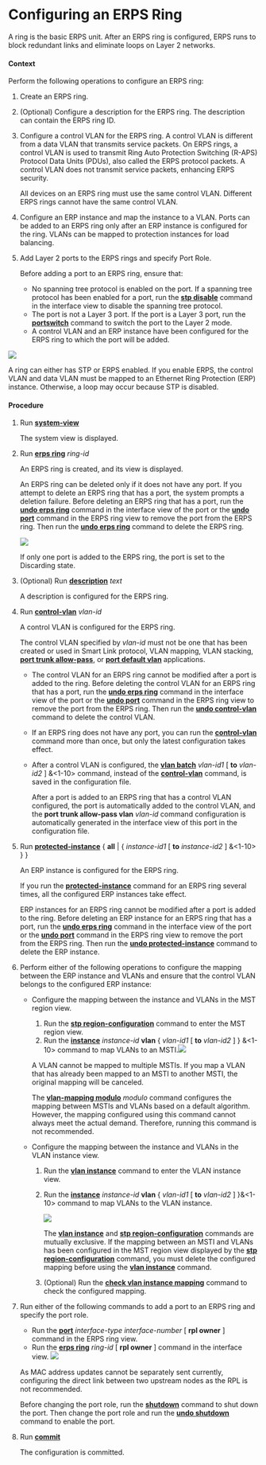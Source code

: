 Configuring an ERPS Ring
========================

A ring is the basic ERPS unit. After an ERPS ring is configured, ERPS runs to block redundant links and eliminate loops on Layer 2 networks.

#### Context

Perform the following operations to configure an ERPS ring:

1. Create an ERPS ring.
2. (Optional) Configure a description for the ERPS ring. The description can contain the ERPS ring ID.
3. Configure a control VLAN for the ERPS ring. A control VLAN is different from a data VLAN that transmits service packets. On ERPS rings, a control VLAN is used to transmit Ring Auto Protection Switching (R-APS) Protocol Data Units (PDUs), also called the ERPS protocol packets. A control VLAN does not transmit service packets, enhancing ERPS security.
   
   All devices on an ERPS ring must use the same control VLAN. Different ERPS rings cannot have the same control VLAN.
4. Configure an ERP instance and map the instance to a VLAN. Ports can be added to an ERPS ring only after an ERP instance is configured for the ring. VLANs can be mapped to protection instances for load balancing.
5. Add Layer 2 ports to the ERPS rings and specify Port Role.
   
   Before adding a port to an ERPS ring, ensure that:
   * No spanning tree protocol is enabled on the port. If a spanning tree protocol has been enabled for a port, run the [**stp disable**](cmdqueryname=stp+disable) command in the interface view to disable the spanning tree protocol.
   * The port is not a Layer 3 port. If the port is a Layer 3 port, run the [**portswitch**](cmdqueryname=portswitch) command to switch the port to the Layer 2 mode.
   * A control VLAN and an ERP instance have been configured for the ERPS ring to which the port will be added.

![](../../../../public_sys-resources/note_3.0-en-us.png) 

A ring can either has STP or ERPS enabled. If you enable ERPS, the control VLAN and data VLAN must be mapped to an Ethernet Ring Protection (ERP) instance. Otherwise, a loop may occur because STP is disabled.



#### Procedure

1. Run [**system-view**](cmdqueryname=system-view)
   
   
   
   The system view is displayed.
2. Run [**erps ring**](cmdqueryname=erps+ring) *ring-id*
   
   
   
   An ERPS ring is created, and its view is displayed.
   
   
   
   An ERPS ring can be deleted only if it does not have any port. If you attempt to delete an ERPS ring that has a port, the system prompts a deletion failure. Before deleting an ERPS ring that has a port, run the [**undo erps ring**](cmdqueryname=undo+erps+ring) command in the interface view of the port or the [**undo port**](cmdqueryname=undo+port) command in the ERPS ring view to remove the port from the ERPS ring. Then run the [**undo erps ring**](cmdqueryname=undo+erps+ring) command to delete the ERPS ring.
   
   ![](../../../../public_sys-resources/note_3.0-en-us.png) 
   
   If only one port is added to the ERPS ring, the port is set to the Discarding state.
3. (Optional) Run [**description**](cmdqueryname=description) *text*
   
   
   
   A description is configured for the ERPS ring.
4. Run [**control-vlan**](cmdqueryname=control-vlan) *vlan-id*
   
   
   
   A control VLAN is configured for the ERPS ring.
   
   The control VLAN specified by *vlan-id* must not be one that has been created or used in Smart Link protocol, VLAN mapping, VLAN stacking, [**port trunk allow-pass**](cmdqueryname=port+trunk+allow-pass), or [**port default vlan**](cmdqueryname=port+default+vlan) applications.
   
   * The control VLAN for an ERPS ring cannot be modified after a port is added to the ring. Before deleting the control VLAN for an ERPS ring that has a port, run the [**undo erps ring**](cmdqueryname=undo+erps+ring) command in the interface view of the port or the [**undo port**](cmdqueryname=undo+port) command in the ERPS ring view to remove the port from the ERPS ring. Then run the [**undo control-vlan**](cmdqueryname=undo+control-vlan) command to delete the control VLAN.
   * If an ERPS ring does not have any port, you can run the [**control-vlan**](cmdqueryname=control-vlan) command more than once, but only the latest configuration takes effect.
   * After a control VLAN is configured, the [**vlan batch**](cmdqueryname=vlan+batch) *vlan-id1* [ **to** *vlan-id2* ] &<1-10> command, instead of the [**control-vlan**](cmdqueryname=control-vlan) command, is saved in the configuration file.
     
     After a port is added to an ERPS ring that has a control VLAN configured, the port is automatically added to the control VLAN, and the **port trunk allow-pass vlan** *vlan-id* command configuration is automatically generated in the interface view of this port in the configuration file.
5. Run [**protected-instance**](cmdqueryname=protected-instance) { **all** | { *instance-id1* [ **to** *instance-id2* ] &<1-10> } }
   
   
   
   An ERP instance is configured for the ERPS ring.
   
   
   
   If you run the [**protected-instance**](cmdqueryname=protected-instance) command for an ERPS ring several times, all the configured ERP instances take effect.
   
   ERP instances for an ERPS ring cannot be modified after a port is added to the ring. Before deleting an ERP instance for an ERPS ring that has a port, run the [**undo erps ring**](cmdqueryname=undo+erps+ring) command in the interface view of the port or the [**undo port**](cmdqueryname=undo+port) command in the ERPS ring view to remove the port from the ERPS ring. Then run the [**undo protected-instance**](cmdqueryname=undo+protected-instance) command to delete the ERP instance.
6. Perform either of the following operations to configure the mapping between the ERP instance and VLANs and ensure that the control VLAN belongs to the configured ERP instance:
   
   
   * Configure the mapping between the instance and VLANs in the MST region view.
     
     1. Run the [**stp region-configuration**](cmdqueryname=stp+region-configuration) command to enter the MST region view.
     2. Run the [**instance**](cmdqueryname=instance) *instance-id* **vlan** { *vlan-id1* [ **to** *vlan-id2* ] } &<1-10> command to map VLANs to an MSTI.![](../../../../public_sys-resources/note_3.0-en-us.png) 
     
     A VLAN cannot be mapped to multiple MSTIs. If you map a VLAN that has already been mapped to an MSTI to another MSTI, the original mapping will be canceled.
     
     The [**vlan-mapping modulo**](cmdqueryname=vlan-mapping+modulo) *modulo* command configures the mapping between MSTIs and VLANs based on a default algorithm. However, the mapping configured using this command cannot always meet the actual demand. Therefore, running this command is not recommended.
   * Configure the mapping between the instance and VLANs in the VLAN instance view.
     
     1. Run the [**vlan instance**](cmdqueryname=vlan+instance) command to enter the VLAN instance view.
     2. Run the [**instance**](cmdqueryname=instance) *instance-id* **vlan** { *vlan-id1* [ **to** *vlan-id2* ] }&<1-10> command to map VLANs to the VLAN instance.
        
        ![](../../../../public_sys-resources/note_3.0-en-us.png) 
        
        The [**vlan instance**](cmdqueryname=vlan+instance) and [**stp region-configuration**](cmdqueryname=stp+region-configuration) commands are mutually exclusive. If the mapping between an MSTI and VLANs has been configured in the MST region view displayed by the [**stp region-configuration**](cmdqueryname=stp+region-configuration) command, you must delete the configured mapping before using the [**vlan instance**](cmdqueryname=vlan+instance) command.
     3. (Optional) Run the [**check vlan instance mapping**](cmdqueryname=check+vlan+instance+mapping) command to check the configured mapping.
7. Run either of the following commands to add a port to an ERPS ring and specify the port role.
   
   
   * Run the [**port**](cmdqueryname=port) *interface-type interface-number* [ **rpl owner** ] command in the ERPS ring view.
   * Run the [**erps ring**](cmdqueryname=erps+ring) *ring-id* [ **rpl owner** ] command in the interface view.
   ![](../../../../public_sys-resources/note_3.0-en-us.png) 
   
   As MAC address updates cannot be separately sent currently, configuring the direct link between two upstream nodes as the RPL is not recommended.
   
   Before changing the port role, run the [**shutdown**](cmdqueryname=shutdown) command to shut down the port. Then change the port role and run the [**undo shutdown**](cmdqueryname=undo+shutdown) command to enable the port.
8. Run [**commit**](cmdqueryname=commit)
   
   
   
   The configuration is committed.